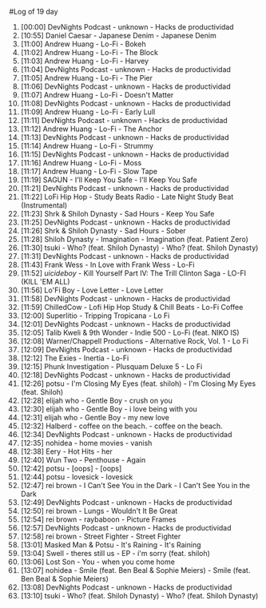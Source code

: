 #Log of 19 day

1. [00:00] DevNights Podcast - unknown - Hacks de productividad
1. [10:55] Daniel Caesar - Japanese Denim - Japanese Denim
1. [11:00] Andrew Huang - Lo-Fi - Bokeh
1. [11:02] Andrew Huang - Lo-Fi - The Block
1. [11:03] Andrew Huang - Lo-Fi - Harvey
1. [11:04] DevNights Podcast - unknown - Hacks de productividad
1. [11:05] Andrew Huang - Lo-Fi - The Pier
1. [11:06] DevNights Podcast - unknown - Hacks de productividad
1. [11:07] Andrew Huang - Lo-Fi - Doesn't Matter
1. [11:08] DevNights Podcast - unknown - Hacks de productividad
1. [11:09] Andrew Huang - Lo-Fi - Early Lull
1. [11:11] DevNights Podcast - unknown - Hacks de productividad
1. [11:12] Andrew Huang - Lo-Fi - The Anchor
1. [11:13] DevNights Podcast - unknown - Hacks de productividad
1. [11:14] Andrew Huang - Lo-Fi - Strummy
1. [11:15] DevNights Podcast - unknown - Hacks de productividad
1. [11:16] Andrew Huang - Lo-Fi - Moss
1. [11:17] Andrew Huang - Lo-Fi - Slow Tape
1. [11:19] SAGUN - I'll Keep You Safe - I'll Keep You Safe
1. [11:21] DevNights Podcast - unknown - Hacks de productividad
1. [11:22] LoFi Hip Hop - Study Beats Radio - Late Night Study Beat (Instrumental)
1. [11:23] Shrk & Shiloh Dynasty - Sad Hours - Keep You Safe
1. [11:25] DevNights Podcast - unknown - Hacks de productividad
1. [11:26] Shrk & Shiloh Dynasty - Sad Hours - Sober
1. [11:28] Shiloh Dynasty - Imagination - Imagination (feat. Patient Zero)
1. [11:30] tsuki - Who? (feat. Shiloh Dynasty) - Who? (feat. Shiloh Dynasty)
1. [11:31] DevNights Podcast - unknown - Hacks de productividad
1. [11:43] Frank Wess - In Love with Frank Wess - Lo-Fi
1. [11:52] $uicideboy$ - Kill Yourself Part IV: The Trill Clinton Saga - LO-FI (KILL 'EM ALL)
1. [11:56] Lo'Fi Boy - Love Letter - Love Letter
1. [11:58] DevNights Podcast - unknown - Hacks de productividad
1. [11:59] ChilledCow - Lofi Hip Hop Study & Chill Beats - Lo-Fi Coffee
1. [12:00] Superlitio - Tripping Tropicana - Lo Fi
1. [12:01] DevNights Podcast - unknown - Hacks de productividad
1. [12:05] Talib Kweli & 9th Wonder - Indie 500 - Lo-Fi (feat. NIKO IS)
1. [12:08] Warner/Chappell Productions - Alternative Rock, Vol. 1 - Lo Fi
1. [12:09] DevNights Podcast - unknown - Hacks de productividad
1. [12:12] The Exies - Inertia - Lo-Fi
1. [12:15] Phunk Investigation - Plusquam Deluxe 5 - Lo Fi
1. [12:18] DevNights Podcast - unknown - Hacks de productividad
1. [12:26] potsu - I'm Closing My Eyes (feat. shiloh) - I'm Closing My Eyes (feat. Shiloh)
1. [12:28] elijah who - Gentle Boy - crush on you
1. [12:30] elijah who - Gentle Boy - i love being with you
1. [12:31] elijah who - Gentle Boy - my new love
1. [12:32] Halberd - coffee on the beach. - coffee on the beach.
1. [12:34] DevNights Podcast - unknown - Hacks de productividad
1. [12:35] nohidea - home movies - vanish
1. [12:38] Eery - Hot Hits - her
1. [12:40] Wun Two - Penthouse - Again
1. [12:42] potsu - [oops] - [oops]
1. [12:44] potsu - lovesick - lovesick
1. [12:47] rei brown - I Can't See You in the Dark - I Can't See You in the Dark
1. [12:49] DevNights Podcast - unknown - Hacks de productividad
1. [12:50] rei brown - Lungs - Wouldn't It Be Great
1. [12:54] rei brown - raybaboon - Picture Frames
1. [12:57] DevNights Podcast - unknown - Hacks de productividad
1. [12:58] rei brown - Street Fighter - Street Fighter
1. [13:01] Masked Man & Potsu - It's Raining - It's Raining
1. [13:04] Swell - theres still us - EP - i'm sorry (feat. shiloh)
1. [13:06] Lost Son - You - when you come home
1. [13:07] nohidea - Smile (feat. Ben Beal & Sophie Meiers) - Smile (feat. Ben Beal & Sophie Meiers)
1. [13:08] DevNights Podcast - unknown - Hacks de productividad
1. [13:10] tsuki - Who? (feat. Shiloh Dynasty) - Who? (feat. Shiloh Dynasty)
